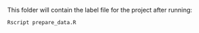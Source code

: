 This folder will contain the label file for the project after
running:

```
Rscript prepare_data.R
```

